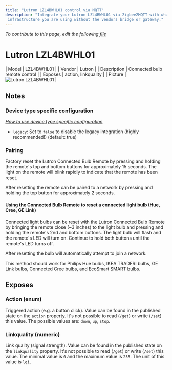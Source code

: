 ```yaml
---
title: "Lutron LZL4BWHL01 control via MQTT"
description: "Integrate your Lutron LZL4BWHL01 via Zigbee2MQTT with whatever smart home
 infrastructure you are using without the vendors bridge or gateway."
---
```


*To contribute to this page, edit the following
[file](https://github.com/Koenkk/zigbee2mqtt.io/blob/master/docs/devices/LZL4BWHL01.md)*

# Lutron LZL4BWHL01

| Model | LZL4BWHL01  |
| Vendor  | Lutron  |
| Description | Connected bulb remote control |
| Exposes | action, linkquality |
| Picture | ![Lutron LZL4BWHL01](../images/devices/LZL4BWHL01.jpg) |

## Notes

### Device type specific configuration
*[How to use device type specific configuration](../information/configuration.md)*

* `legacy`: Set to `false` to disable the legacy integration (highly recommended!) (default: true)


### Pairing
Factory reset the Lutron Connected Bulb Remote by pressing and holding the remote's top and bottom buttons for approximately 15 seconds. The light on the remote will blink rapidly to indicate that the remote has been reset.

After resetting the remote can be paired to a network by pressing and holding the top button for approximately 2 seconds.

#### Using the Connected Bulb Remote to reset a connected light bulb (Hue, Cree, GE Link)
Connected light bulbs can be reset with the Lutron Connected Bulb Remote by bringing the remote close (~3 inches) to the light bulb and pressing and holding the remote's 2nd and bottom buttons. The light bulb will flash and the remote's LED will turn on. Continue to hold both buttons until the remote's LED turns off.

After resetting the bulb will automatically attempt to join a network.

This method should work for Philips Hue bulbs, IKEA TRADFRI bulbs, GE Link bulbs, Connected Cree bulbs, and EcoSmart SMART bulbs.



## Exposes

### Action (enum)
Triggered action (e.g. a button click).
Value can be found in the published state on the `action` property.
It's not possible to read (`/get`) or write (`/set`) this value.
The possible values are: `down`, `up`, `stop`.

### Linkquality (numeric)
Link quality (signal strength).
Value can be found in the published state on the `linkquality` property.
It's not possible to read (`/get`) or write (`/set`) this value.
The minimal value is `0` and the maximum value is `255`.
The unit of this value is `lqi`.

